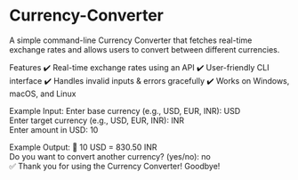 # Currency-Converter
A simple command-line Currency Converter that fetches real-time exchange rates and allows users to convert between different currencies.

Features
✔️ Real-time exchange rates using an API
✔️ User-friendly CLI interface
✔️ Handles invalid inputs & errors gracefully
✔️ Works on Windows, macOS, and Linux

Example Input:
Enter base currency (e.g., USD, EUR, INR): USD  
Enter target currency (e.g., USD, EUR, INR): INR  
Enter amount in USD: 10  

Example Output:
💱 10 USD = 830.50 INR  
Do you want to convert another currency? (yes/no): no  
✅ Thank you for using the Currency Converter! Goodbye! 
